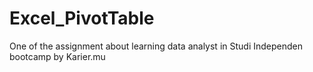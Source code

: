 # Excel_PivotTable
One of the assignment about learning data analyst in Studi Independen bootcamp by Karier.mu
